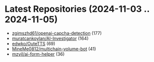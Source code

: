 # Latest Repositories (2024-11-03 .. 2024-11-05)

- [zgimszhd61/openai-capcha-detection](https://github.com/zgimszhd61/openai-capcha-detection) (177)
- [muratcankoylan/AI-Investigator](https://github.com/muratcankoylan/AI-Investigator) (164)
- [edwko/OuteTTS](https://github.com/edwko/OuteTTS) (69)
- [MineMe0812/multichain-volume-bot](https://github.com/MineMe0812/multichain-volume-bot) (41)
- [mzyil/ai-form-helper](https://github.com/mzyil/ai-form-helper) (36)

